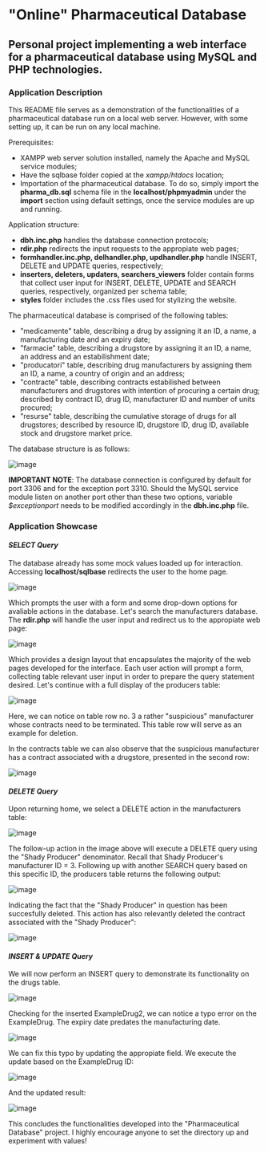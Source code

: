 # "Online" Pharmaceutical Database
## Personal project implementing a web interface for a pharmaceutical database using MySQL and PHP technologies.

### Application Description

This README file serves as a demonstration of the functionalities of a pharmaceutical database run on a local web server. However, with some setting up, it can be run on any local machine.

Prerequisites:

- XAMPP web server solution installed, namely the Apache and MySQL service modules;
- Have the sqlbase folder copied at the *xampp/htdocs* location;
- Importation of the pharmaceutical database. To do so, simply import the **pharma_db.sql** schema file in the **localhost/phpmyadmin** under the **import** section using default settings, once the service modules are up and running.

Application structure:

- **dbh.inc.php** handles the database connection protocols;
- **rdir.php** redirects the input requests to the appropiate web pages;
- **formhandler.inc.php, delhandler.php, updhandler.php** handle INSERT, DELETE and UPDATE queries, respectively;
- **inserters, deleters, updaters, searchers_viewers** folder contain forms that collect user input for INSERT, DELETE, UPDATE and SEARCH queries, respectively, organized per schema table;
- **styles** folder includes the .css files used for stylizing the website.

The pharmaceutical database is comprised of the following tables:
- "medicamente" table, describing a drug by assigning it an ID, a name, a manufacturing date and an expiry date;
- "farmacie" table, describing a drugstore by assigning it an ID, a name, an address and an estabilishment date;
- "producatori" table, describing drug manufacturers by assigning them an ID, a name, a country of origin and an address;
- "contracte" table, describing contracts estabilished between manufacturers and drugstores with intention of procuring a certain drug; described by contract ID, drug ID, manufacturer ID and number of units procured;
- "resurse" table, describing the cumulative storage of drugs for all drugstores; described by resource ID, drugstore ID, drug ID, available stock and drugstore market price.

The database structure is as follows:

![image](https://github.com/user-attachments/assets/72fc5a72-81cb-4e93-920d-7a575ca8ebb5)

**IMPORTANT NOTE**: The database connection is configured by default for port 3306 and for the exception port 3310. Should the MySQL service module listen on another port other than these two options, variable *$exceptionport* needs to be modified accordingly in the **dbh.inc.php** file.

### Application Showcase

#### *SELECT Query*

The database already has some mock values loaded up for interaction. Accessing **localhost/sqlbase** redirects the user to the home page.

![image](https://github.com/user-attachments/assets/5881667f-fc61-45c7-9b50-7319a44449f7)

Which prompts the user with a form and some drop-down options for avaliable actions in the database. Let's search the manufacturers database. The **rdir.php** will handle the user input and redirect us to the appropiate web page:

![image](https://github.com/user-attachments/assets/91d82736-fb7e-44df-9a34-79ec1c2a93ee)

Which provides a design layout that encapsulates the majority of the web pages developed for the interface. Each user action will prompt a form, collecting table relevant user input in order to prepare the query statement desired. Let's continue with a full display of the producers table:

![image](https://github.com/user-attachments/assets/a19bbae1-12a8-44ed-a62b-3877d0a5a160)

Here, we can notice on table row no. 3 a rather "suspicious" manufacturer whose contracts need to be terminated. This table row will serve as an example for deletion.

In the contracts table we can also observe that the suspicious manufacturer has a contract associated with a drugstore, presented in the second row:

![image](https://github.com/user-attachments/assets/58f9219c-cd38-468b-bf07-f391d3640d79)

#### *DELETE Query*

Upon returning home, we select a DELETE action in the manufacturers table:

![image](https://github.com/user-attachments/assets/1e840684-e1f7-421e-8366-acd1f60b3e7f)

The follow-up action in the image above will execute a DELETE query using the "Shady Producer" denominator. Recall that Shady Producer's manufacturer ID = 3. Following up with another SEARCH query based on this specific ID, the producers table returns the following output:

![image](https://github.com/user-attachments/assets/33e1531d-4151-45f9-a5e5-045645fc5c8f)

Indicating the fact that the "Shady Producer" in question has been succesfully deleted. This action has also relevantly deleted the contract associated with the "Shady Producer":

![image](https://github.com/user-attachments/assets/e87f9943-1039-494d-8a2b-b57b53a0c87c)

#### *INSERT & UPDATE Query*

We will now perform an INSERT query to demonstrate its functionality on the drugs table.

![image](https://github.com/user-attachments/assets/e1ffd5c0-c9c4-41de-a53b-4238fe6405be)

Checking for the inserted ExampleDrug2, we can notice a typo error on the ExampleDrug. The expiry date predates the manufacturing date.

![image](https://github.com/user-attachments/assets/67c9b66b-c1ff-48c8-9e86-c42babc69dba)

We can fix this typo by updating the appropiate field. We execute the update based on the ExampleDrug ID:

![image](https://github.com/user-attachments/assets/98d400df-928e-46b6-b949-eac3b75ab563)

And the updated result:

![image](https://github.com/user-attachments/assets/215ee38f-cb91-4686-9105-c6d0b5487984)

This concludes the functionalities developed into the "Pharmaceutical Database" project. I highly encourage anyone to set the directory up and experiment with values!





